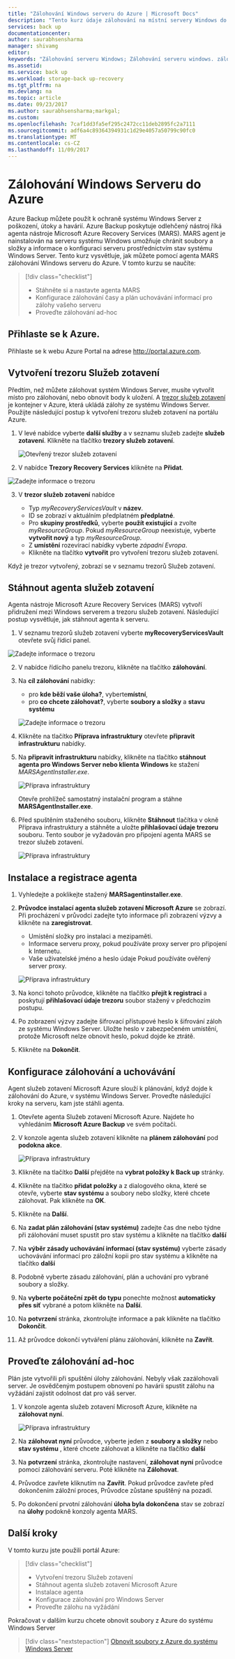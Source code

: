 ```yaml
---
title: "Zálohování Windows serveru do Azure | Microsoft Docs"
description: "Tento kurz údaje zálohování na místní servery Windows do trezoru služeb zotavení."
services: back up
documentationcenter: 
author: saurabhsensharma
manager: shivamg
editor: 
keywords: "Zálohování serveru Windows; Zálohování serveru windows. zálohování a zotavení po havárii"
ms.assetid: 
ms.service: back up
ms.workload: storage-back up-recovery
ms.tgt_pltfrm: na
ms.devlang: na
ms.topic: article
ms.date: 09/23/2017
ms.author: saurabhsensharma;markgal;
ms.custom: 
ms.openlocfilehash: 7caf1dd3fa5ef295c2472cc11deb2895fc2a7111
ms.sourcegitcommit: adf6a4c89364394931c1d29e4057a50799c90fc0
ms.translationtype: MT
ms.contentlocale: cs-CZ
ms.lasthandoff: 11/09/2017
---
```

# <a name="back-up-windows-server-to-azure"></a>Zálohování Windows Serveru do Azure


Azure Backup můžete použít k ochraně systému Windows Server z poškození, útoky a havárií. Azure Backup poskytuje odlehčený nástroj říká agenta nástroje Microsoft Azure Recovery Services (MARS). MARS agent je nainstalován na serveru systému Windows umožňuje chránit soubory a složky a informace o konfiguraci serveru prostřednictvím stav systému Windows Server. Tento kurz vysvětluje, jak můžete pomocí agenta MARS zálohování Windows serveru do Azure. V tomto kurzu se naučíte: 


> [!div class="checklist"]
> * Stáhněte si a nastavte agenta MARS
> * Konfigurace zálohování časy a plán uchovávání informací pro zálohy vašeho serveru
> * Proveďte zálohování ad-hoc


## <a name="log-in-to-azure"></a>Přihlaste se k Azure.

Přihlaste se k webu Azure Portal na adrese http://portal.azure.com.

## <a name="create-a-recovery-services-vault"></a>Vytvoření trezoru Služeb zotavení

Předtím, než můžete zálohovat systém Windows Server, musíte vytvořit místo pro zálohování, nebo obnovit body k uložení. A [trezor služeb zotavení](backup-azure-recovery-services-vault-overview.md) je kontejner v Azure, která ukládá zálohy ze systému Windows Server. Použijte následující postup k vytvoření trezoru služeb zotavení na portálu Azure. 

1. V levé nabídce vyberte **další služby** a v seznamu služeb zadejte **služeb zotavení**. Klikněte na tlačítko **trezory služeb zotavení**.

   ![Otevřený trezor služeb zotavení](./media/tutorial-backup-windows-server-to-azure/full-browser-open-rs-vault.png)

2.  V nabídce **Trezory Recovery Services** klikněte na **Přidat**.

   ![Zadejte informace o trezoru](./media/tutorial-backup-windows-server-to-azure/provide-vault-detail-2.png)

3.  V **trezor služeb zotavení** nabídce

    - Typ *myRecoveryServicesVault* v **název**.
    - ID se zobrazí v aktuálním předplatném **předplatné**.
    - Pro **skupiny prostředků**, vyberte **použít existující** a zvolte *myResourceGroup*. Pokud *myResourceGroup* neexistuje, vyberte **vytvořit nový** a typ *myResourceGroup*. 
    - Z **umístění** rozevírací nabídky vyberte *západní Evropa*.
    - Klikněte na tlačítko **vytvořit** pro vytvoření trezoru služeb zotavení.
 
Když je trezor vytvořený, zobrazí se v seznamu trezorů Služeb zotavení.

## <a name="download-recovery-services-agent"></a>Stáhnout agenta služeb zotavení

Agenta nástroje Microsoft Azure Recovery Services (MARS) vytvoří přidružení mezi Windows serverem a trezoru služeb zotavení. Následující postup vysvětluje, jak stáhnout agenta k serveru.

1.  V seznamu trezorů služeb zotavení vyberte **myRecoveryServicesVault** otevřete svůj řídicí panel.

   ![Zadejte informace o trezoru](./media/tutorial-backup-windows-server-to-azure/open-vault-from-list.png)

2.  V nabídce řídícího panelu trezoru, klikněte na tlačítko **zálohování**.

3.  Na **cíl zálohování** nabídky:

    - pro **kde běží vaše úloha?**, vyberte**místní**, 
    - pro **co chcete zálohovat?**, vyberte **soubory a složky** a **stavu systému** 

    ![Zadejte informace o trezoru](./media/tutorial-backup-windows-server-to-azure/backup-goal.png)
    
4.  Klikněte na tlačítko **Příprava infrastruktury** otevřete **připravit infrastrukturu** nabídky.
5.  Na **připravit infrastrukturu** nabídky, klikněte na tlačítko **stáhnout agenta pro Windows Server nebo klienta Windows** ke stažení *MARSAgentInstaller.exe*. 

    ![Příprava infrastruktury](./media/tutorial-backup-windows-server-to-azure/prepare-infrastructure.png)

    Otevře prohlížeč samostatný instalační program a stáhne **MARSAgentInstaller.exe**.
 
6.  Před spuštěním staženého souboru, klikněte **Stáhnout** tlačítka v okně Příprava infrastruktury a stáhněte a uložte **přihlašovací údaje trezoru** souboru. Tento soubor je vyžadován pro připojení agenta MARS se trezor služeb zotavení.

    ![Příprava infrastruktury](./media/tutorial-backup-windows-server-to-azure/download-vault-credentials.png)
 
## <a name="install-and-register-the-agent"></a>Instalace a registrace agenta

1. Vyhledejte a poklikejte stažený **MARSagentinstaller.exe**.
2. **Průvodce instalací agenta služeb zotavení Microsoft Azure** se zobrazí. Při procházení v průvodci zadejte tyto informace při zobrazení výzvy a klikněte na **zaregistrovat**.
    - Umístění složky pro instalaci a mezipaměti.
    - Informace serveru proxy, pokud používáte proxy server pro připojení k Internetu.
    - Vaše uživatelské jméno a heslo údaje Pokud používáte ověřený server proxy.

    ![Příprava infrastruktury](./media/tutorial-backup-windows-server-to-azure/mars-installer.png) 

3. Na konci tohoto průvodce, klikněte na tlačítko **přejít k registraci** a poskytují **přihlašovací údaje trezoru** soubor stažený v předchozím postupu.
 
4. Po zobrazení výzvy zadejte šifrovací přístupové heslo k šifrování záloh ze systému Windows Server. Uložte heslo v zabezpečeném umístění, protože Microsoft nelze obnovit heslo, pokud dojde ke ztrátě.

5. Klikněte na **Dokončit**. 

## <a name="configure-backup-and-retention"></a>Konfigurace zálohování a uchovávání

Agent služeb zotavení Microsoft Azure slouží k plánování, když dojde k zálohování do Azure, v systému Windows Server. Proveďte následující kroky na serveru, kam jste stáhli agenta.

1. Otevřete agenta Služeb zotavení Microsoft Azure. Najdete ho vyhledáním **Microsoft Azure Backup** ve svém počítači.

2.  V konzole agenta služeb zotavení klikněte na **plánem zálohování** pod **podokna akce**.

    ![Příprava infrastruktury](./media/tutorial-backup-windows-server-to-azure/mars-schedule-backup.png)

3. Klikněte na tlačítko **Další** přejděte na **vybrat položky k Back up** stránky.

4. Klikněte na tlačítko **přidat položky** a z dialogového okna, které se otevře, vyberte **stav systému** a soubory nebo složky, které chcete zálohovat. Pak klikněte na **OK**.

5. Klikněte na **Další**.

6. Na **zadat plán zálohování (stav systému)** zadejte čas dne nebo týdne při zálohování muset spustit pro stav systému a klikněte na tlačítko **další** 

7.  Na **výběr zásady uchovávání informací (stav systému)** vyberte zásady uchovávání informací pro záložní kopii pro stav systému a klikněte na tlačítko **další**
8. Podobně vyberte zásadu zálohování, plán a uchování pro vybrané soubory a složky. 
8.  Na **vyberte počáteční zpět do typu** ponechte možnost **automaticky přes síť** vybrané a potom klikněte na **Další**.
9.  Na **potvrzení** stránka, zkontrolujte informace a pak klikněte na tlačítko **Dokončit**.
10. Až průvodce dokončí vytváření plánu zálohování, klikněte na **Zavřít**.

## <a name="perform-an-ad-hoc-back-up"></a>Proveďte zálohování ad-hoc

Plán jste vytvořili při spuštění úlohy zálohování. Nebyly však zazálohovali server. Je osvědčeným postupem obnovení po havárii spustit zálohu na vyžádání zajistit odolnost dat pro váš server.

1.  V konzole agenta služeb zotavení Microsoft Azure, klikněte na **zálohovat nyní**.

    ![Příprava infrastruktury](./media/tutorial-backup-windows-server-to-azure/mars-schedule-backup.png)

2.  Na **zálohovat nyní** průvodce, vyberte jeden z **soubory a složky** nebo **stav systému** , které chcete zálohovat a klikněte na tlačítko **další** 
3. Na **potvrzení** stránka, zkontrolujte nastavení, **zálohovat nyní** průvodce pomocí zálohování serveru. Poté klikněte na **Zálohovat**.
4.  Průvodce zavřete kliknutím na **Zavřít**. Pokud průvodce zavřete před dokončením záložní proces, Průvodce zůstane spuštěný na pozadí.
4.  Po dokončení prvotní zálohování **úloha byla dokončena** stav se zobrazí na **úlohy** podokně konzoly agenta MARS.


## <a name="next-steps"></a>Další kroky

V tomto kurzu jste použili portál Azure: 
 
> [!div class="checklist"] 
> * Vytvoření trezoru Služeb zotavení 
> * Stáhnout agenta služeb zotavení Microsoft Azure 
> * Instalace agenta 
> * Konfigurace zálohování pro Windows Server 
> * Proveďte zálohu na vyžádání 

Pokračovat v dalším kurzu chcete obnovit soubory z Azure do systému Windows Server

> [!div class="nextstepaction"] 
> [Obnovit soubory z Azure do systému Windows Server](./tutorial-backup-restore-files-windows-server.md) 

